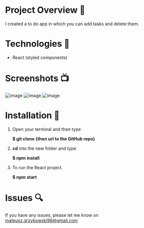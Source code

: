 # Project Overview  🎉
I created a to do app in which you can add tasks and delete them.

# Technologies 🔧

* React (styled components)

# Screenshots 📺
![image](https://user-images.githubusercontent.com/61913031/128687303-41ab594b-4a6d-4cbf-9928-d31d8eeb6729.png)
![image](https://user-images.githubusercontent.com/61913031/128687366-a4202d1f-2c40-44f4-be38-d7c029598a41.png)
![image](https://user-images.githubusercontent.com/61913031/128687442-90835f3c-5336-4631-958d-4a250e4368e0.png)



# Installation 💾

1. Open your terminal and then type 

     **$ git clone {then url to the GitHub repo}**

2. **cd** into the new folder and type

     **$ npm install**

3. To run the React project.

     **$ npm start**

# Issues 🔍
 
 If you have any issues, please let me know on mateusz.grzybowski98@gmail.com

